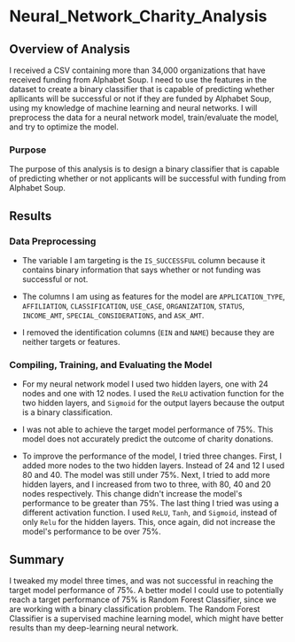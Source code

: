 # Neural_Network_Charity_Analysis

## Overview of Analysis

I received a CSV containing more than 34,000 organizations that have received funding from Alphabet Soup. I need to use the features in the dataset to create a binary classifier that is capable of predicting whether apllicants will be successful or not if they are funded by Alphabet Soup, using my knowledge of machine learning and neural networks. I will preprocess the data for a neural network model, train/evaluate the model, and try to optimize the model.

### Purpose

The purpose of this analysis is to design a binary classifier that is capable of predicting whether or not applicants will be successful with funding from Alphabet Soup.

## Results

### Data Preprocessing

* The variable I am targeting is the `IS_SUCCESSFUL` column because it contains binary information that says whether or not funding was successful or not.

* The columns I am using as features for the model are `APPLICATION_TYPE`, `AFFILIATION`, `CLASSIFICATION`, `USE_CASE`, `ORGANIZATION`, `STATUS`, `INCOME_AMT`, `SPECIAL_CONSIDERATIONS`, and `ASK_AMT`.

*  I removed the identification columns (`EIN` and `NAME`) because they are neither targets or features.

### Compiling, Training, and Evaluating the Model

* For my neural network model I used two hidden layers, one with 24 nodes and one with 12 nodes. I used the `ReLU` activation function for the two hidden layers, and `Sigmoid` for the output layers because the output is a binary classification.

* I was not able to achieve the target model performance of 75%. This model does not accurately predict the outcome of charity donations.

* To improve the performance of the model, I tried three changes. First, I added more nodes to the two hidden layers. Instead of 24 and 12 I used 80 and 40. The model was still under 75%. Next, I tried to add more hidden layers, and I increased from two to  three, with 80, 40 and 20 nodes respectively. This change didn't increase the model's performance to be greater than 75%. The last thing I tried was using a different activation function. I used `ReLU`, `Tanh`, and `Sigmoid`, instead of only `Relu` for the hidden layers. This, once again, did not increase the model's performance to be over 75%.

## Summary

I tweaked my model three times, and was not successful in reaching the target model performance of 75%. A better model I could use to potentially reach a target performance of 75% is Random Forest Classifier, since we are working with a binary classification problem. The Random Forest Classifier is a supervised machine learning model, which might have better results than my deep-learning neural network.